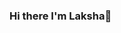 ### Hi there I'm Laksha👋

<!--
**laksharzky/laksharzky** is a ✨ _special_ ✨ repository because its `README.md` (this file) appears on your GitHub profile.

Here are some ideas to get you started:

🌱 I’m currently learning Laravel, Express.js might be next
🥅 2021 Goals: Learning more about tech stack and get a good job
⚡ Fun fact: I love listening to music


